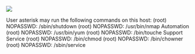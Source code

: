 ![](Maszyny/Linux/Beep/Pasted%20image%2020210811025321.png)

User asterisk may run the following commands on this host:
(root) NOPASSWD: /sbin/shutdown
(root) NOPASSWD: /usr/bin/nmap Automation
(root) NOPASSWD: /usr/bin/yum
(root) NOPASSWD: /bin/touche Support Service
(root) NOPASSWD: /bin/chmod
(root) NOPASSWD: /bin/chowner
(root) NOPASSWD: /sbin/service

